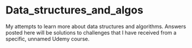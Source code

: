 # Data_structures_and_algos
My attempts to learn more about data structures and algorithms. Answers posted here will be solutions to challenges that I have received from a specific, unnamed Udemy course.
